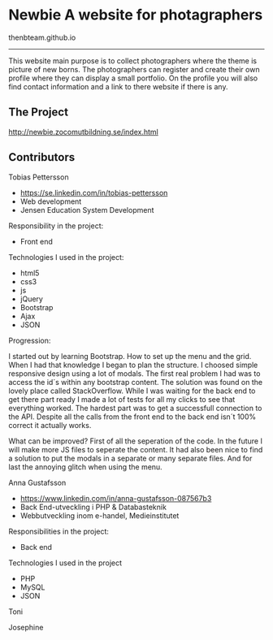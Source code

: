 # Newbie A website for photagraphers 
thenbteam.github.io

--------
This website main purpose is to collect photographers where the theme is picture of new borns. The photographers can register and create their own profile where they can display a small portfolio. On the profile you will also find contact information and a link to there website if there is any.

The Project
-----------
http://newbie.zocomutbildning.se/index.html

Contributors
------------
Tobias Pettersson 
  - https://se.linkedin.com/in/tobias-pettersson
  - Web development
  - Jensen Education System Development

Responsibility in the project:
  - Front end
  
Technologies I used in the project: 
  - html5 
  - css3 
  - js
  - jQuery
  - Bootstrap
  - Ajax
  - JSON
  
Progression:

I started out by learning Bootstrap. How to set up the menu and the grid. When I had that knowledge I began to plan the structure. I choosed simple responsive design using a lot of modals. The first real problem I had was to access the id´s within any bootstrap content. The solution was found on the lovely place called StackOverflow. While I was waiting for the back end to get there part ready I made a lot of tests for all my clicks to see that everything worked. The hardest part was to get a successfull connection to the API. Despite all the calls from the front end to the back end isn´t 100% correct it actually works.

What can be improved? First of all the seperation of the code. In the future I will make more JS files to seperate the content. It had also been nice to find a solution to put the modals in a separate or many separate files. And for last the annoying glitch when using the menu. 

Anna Gustafsson
  - https://www.linkedin.com/in/anna-gustafsson-087567b3
  - Back End-utveckling i PHP & Databasteknik
  - Webbutveckling inom e-handel, Medieinstitutet

Responsibilities in the project:
  - Back end

Technologies I used in the project
  - PHP
  - MySQL
  - JSON


Toni


Josephine




  
